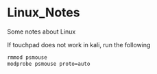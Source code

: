# Linux_Notes
Some notes about Linux

If touchpad does not work in kali, run the following
```bash
rmmod psmouse
modprobe psmouse proto=auto
```
